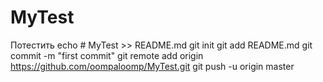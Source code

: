 # MyTest
Потестить
echo # MyTest >> README.md
git init
git add README.md
git commit -m "first commit"
git remote add origin https://github.com/oompaloomp/MyTest.git
git push -u origin master
